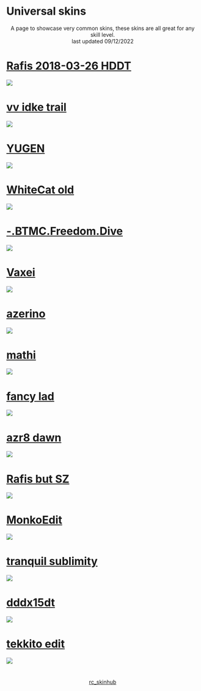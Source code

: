 # Universal skins
<p align="center">
  A page to showcase very common skins, these skins are all great for any skill level.
  <br>
  last updated 09/12/2022
</p>

# [Rafis 2018-03-26 HDDT](https://github.com/ryancranie/skinhub/raw/tyfh/universal/Rafis%202018-03-26%20HDDT.osk)
[![](https://i.imgur.com/bMkRaKL.png)](https://github.com/ryancranie/skinhub/raw/tyfh/universal/Rafis%202018-03-26%20HDDT.osk)

# [vv idke trail](https://github.com/ryancranie/skinhub/raw/tyfh/universal/vv%20idke%20trail.osk)
[![](https://osu.ppy.sh/ss/18134801/7edd)](https://github.com/ryancranie/skinhub/raw/tyfh/universal/vv%20idke%20trail.osk)

# [YUGEN](https://github.com/ryancranie/skinhub/raw/tyfh/universal/YUGEN.osk)
[![](http://admin.osuskins.me//images/skins/637538212012057185.jpg)](https://github.com/ryancranie/skinhub/raw/tyfh/universal/YUGEN.osk)

# [WhiteCat old](https://github.com/ryancranie/skinhub/raw/tyfh/universal/WhiteCat%20old.osk)
[![](https://i.imgur.com/ufZ67Rg.png)](https://github.com/ryancranie/skinhub/raw/tyfh/universal/WhiteCat%20old.osk)

# [-.BTMC.Freedom.Dive](https://github.com/ryancranie/skinhub/raw/tyfh/universal/-.BTMC.Freedom.Dive.osk)
[![](https://i.ppy.sh/19743f9a911d966fca64a81c018ee380dba163a3/68747470733a2f2f692e696d6775722e636f6d2f74696563544e482e706e67)](https://github.com/ryancranie/skinhub/raw/tyfh/universal/-.BTMC.Freedom.Dive.osk)

# [Vaxei](https://github.com/ryancranie/skinhub/raw/tyfh/universal/Vaxei.osk)
[![](https://osu.ppy.sh/ss/18205118/735e)](https://github.com/ryancranie/skinhub/raw/tyfh/universal/Vaxei.osk)

# [azerino](https://github.com/ryancranie/skinhub/raw/tyfh/universal/azerino.osk)
[![](https://osu.ppy.sh/ss/18205331/6601)](https://github.com/ryancranie/skinhub/raw/tyfh/universal/azerino.osk)

# [mathi](https://github.com/ryancranie/skinhub/raw/tyfh/universal/mathi.osk)
[![](https://osu.ppy.sh/ss/18134804/1994)](https://github.com/ryancranie/skinhub/raw/tyfh/universal/mathi.osk)

# [fancy lad](https://github.com/ryancranie/skinhub/raw/tyfh/universal/fancy%20lad.osk)
[![](https://osu.ppy.sh/ss/18205107/4353)](https://github.com/ryancranie/skinhub/raw/tyfh/universal/fancy%20lad.osk)

# [azr8 dawn](https://github.com/ryancranie/skinhub/raw/tyfh/universal/azr8%20dawn.osk)
[![](https://cdn.discordapp.com/attachments/1004687819337379840/1021108146711842866/cachedImage.png)](https://github.com/ryancranie/skinhub/raw/tyfh/universal/azr8%20dawn.osk)

# [Rafis but SZ](https://github.com/ryancranie/skinhub/raw/tyfh/universal/Rafis%20but%20SZ.osk)
[![](https://osu.ppy.sh/ss/18205112/543f)](https://github.com/ryancranie/skinhub/raw/tyfh/universal/Rafis%20but%20SZ.osk)

# [MonkoEdit](https://github.com/ryancranie/skinhub/raw/tyfh/universal/MonkoEdit.osk)
[![](https://osu.ppy.sh/ss/18205110/b6c1)](https://github.com/ryancranie/skinhub/raw/tyfh/universal/MonkoEdit.osk)

# [tranquil sublimity](https://github.com/ryancranie/skinhub/raw/tyfh/universal/tranquil%20sublimity.osk)
[![](https://osu.ppy.sh/ss/18134806/b5b7)](https://github.com/ryancranie/skinhub/raw/tyfh/universal/tranquil%20sublimity.osk)

# [dddx15dt](https://github.com/ryancranie/skinhub/raw/tyfh/universal/dddx15dt.osk)
[![](https://osu.ppy.sh/ss/18205106/b493)](https://github.com/ryancranie/skinhub/raw/tyfh/universal/dddx15dt.osk)

# [tekkito edit](https://github.com/ryancranie/skinhub/raw/tyfh/universal/tekkito%20edit.osk)
[![](https://camo.githubusercontent.com/410d396e0e7c50f106ede9c3a06f453516d3a991650e3438d6d45fc6c72fbea7/68747470733a2f2f692e696d6775722e636f6d2f6764776f31714d2e706e67)](https://github.com/ryancranie/skinhub/raw/tyfh/universal/tekkito%20edit.osk)

#

<p align="center">
<a href="https://github.com/ryancranie/skinhub">rc_skinhub</a>
</p>



